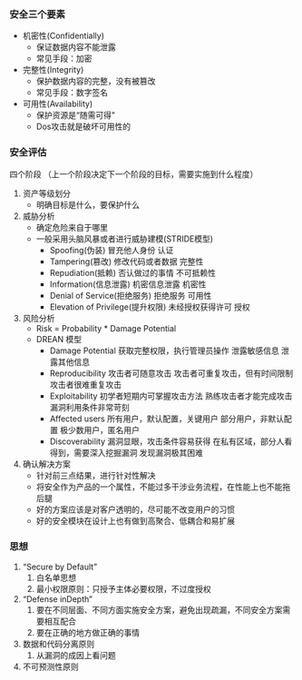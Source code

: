 ### 安全三个要素
- 机密性(Confidentially)
  - 保证数据内容不能泄露
  - 常见手段：加密
- 完整性(Integrity)
  - 保护数据内容的完整，没有被篡改
  - 常见手段：数字签名
- 可用性(Availability)
  - 保护资源是“随需可得”
  - Dos攻击就是破坏可用性的
### 安全评估
四个阶段
（上一个阶段决定下一个阶段的目标，需要实施到什么程度）
1. 资产等级划分
   - 明确目标是什么，要保护什么
2. 威胁分析
   - 确定危险来自于哪里
   - 一般采用头脑风暴或者进行威胁建模(STRIDE模型)
     - Spoofing(伪装) 冒充他人身份 认证
     - Tampering(篡改) 修改代码或者数据 完整性
     - Repudiation(抵赖) 否认做过的事情 不可抵赖性
     - Information(信息泄露) 机密信息泄露 机密性
     - Denial of Service(拒绝服务) 拒绝服务 可用性
     - Elevation of Privilege(提升权限) 未经授权获得许可 授权
3. 风险分析
   - Risk = Probability * Damage Potential
   - DREAN 模型
     - Damage Potential 获取完整权限，执行管理员操作  泄露敏感信息 泄露其他信息
     - Reproducibility 攻击者可随意攻击 攻击者可重复攻击，但有时间限制 攻击者很难重复攻击
     - Exploitability 初学者短期内可掌握攻击方法 熟练攻击者才能完成攻击 漏洞利用条件非常苛刻
     - Affected users 所有用户，默认配置，关键用户 部分用户，非默认配置 极少数用户，匿名用户
     - Discoverability 漏洞显眼，攻击条件容易获得 在私有区域，部分人看得到，需要深入挖掘漏洞 发现漏洞极其困难
4. 确认解决方案
   - 针对前三点结果，进行针对性解决
   - 将安全作为产品的一个属性，不能过多干涉业务流程，在性能上也不能拖后腿
   - 好的方案应该是对客户透明的，尽可能不改变用户的习惯
   - 好的安全模块在设计上也有做到高聚合、低耦合和易扩展

### 思想
1. “Secure by Default”
   1. 白名单思想
   2. 最小权限原则：只授予主体必要权限，不过度授权
2. “Defense inDepth”
   1. 要在不同层面、不同方面实施安全方案，避免出现疏漏，不同安全方案需要相互配合
   2. 要在正确的地方做正确的事情
3. 数据和代码分离原则
   1. 从漏洞的成因上看问题
4. 不可预测性原则
